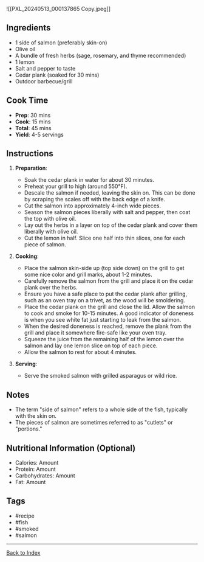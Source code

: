 ![[PXL_20240513_000137865 Copy.jpeg]]
## Ingredients
- 1 side of salmon (preferably skin-on)
- Olive oil
- A bundle of fresh herbs (sage, rosemary, and thyme recommended)
- 1 lemon
- Salt and pepper to taste
- Cedar plank (soaked for 30 mins)
- Outdoor barbecue/grill

## Cook Time
- **Prep**: 30 mins
- **Cook**: 15 mins
- **Total**: 45 mins
- **Yield**: 4-5 servings

## Instructions
1. **Preparation**:
    - Soak the cedar plank in water for about 30 minutes.
    - Preheat your grill to high (around 550°F).
    - Descale the salmon if needed, leaving the skin on. This can be done by scraping the scales off with the back edge of a knife.
    - Cut the salmon into approximately 4-inch wide pieces.
    - Season the salmon pieces liberally with salt and pepper, then coat the top with olive oil.
    - Lay out the herbs in a layer on top of the cedar plank and cover them liberally with olive oil.
    - Cut the lemon in half. Slice one half into thin slices, one for each piece of salmon.

2. **Cooking**:
    - Place the salmon skin-side up (top side down) on the grill to get some nice color and grill marks, about 1-2 minutes.
    - Carefully remove the salmon from the grill and place it on the cedar plank over the herbs.
    - Ensure you have a safe place to put the cedar plank after grilling, such as an oven tray on a trivet, as the wood will be smoldering.
    - Place the cedar plank on the grill and close the lid. Allow the salmon to cook and smoke for 10-15 minutes. A good indicator of doneness is when you see white fat just starting to leak from the salmon.
    - When the desired doneness is reached, remove the plank from the grill and place it somewhere fire-safe like your oven tray.
    - Squeeze the juice from the remaining half of the lemon over the salmon and lay one lemon slice on top of each piece.
    - Allow the salmon to rest for about 4 minutes.

3. **Serving**:
    - Serve the smoked salmon with grilled asparagus or wild rice.

## Notes
- The term "side of salmon" refers to a whole side of the fish, typically with the skin on.
- The pieces of salmon are sometimes referred to as "cutlets" or "portions."

## Nutritional Information (Optional)
- Calories: Amount
- Protein: Amount
- Carbohydrates: Amount
- Fat: Amount

## Tags
- #recipe
- #fish
- #smoked
- #salmon

---

[Back to Index](index.md)
